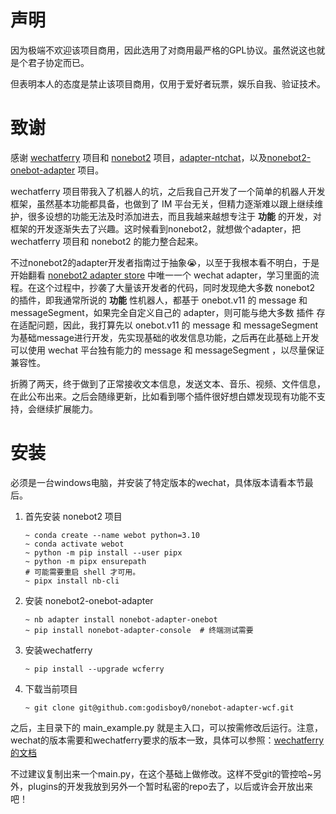 # 声明

因为极端不欢迎该项目商用，因此选用了对商用最严格的GPL协议。虽然说这也就是个君子协定而已。

但表明本人的态度是禁止该项目商用，仅用于爱好者玩票，娱乐自我、验证技术。

# 致谢

感谢 [wechatferry](https://github.com/lich0821/WeChatFerry) 项目和 [nonebot2](https://github.com/nonebot) 项目，[adapter-ntchat](https://github.com/JustUndertaker/adapter-ntchat)，以及[nonebot2-onebot-adapter](https://github.com/nonebot/adapter-onebot) 项目。

wechatferry 项目带我入了机器人的坑，之后我自己开发了一个简单的机器人开发框架，虽然基本功能都具备，也做到了 IM 平台无关，但精力逐渐难以跟上继续维护，很多设想的功能无法及时添加进去，而且我越来越想专注于 **功能** 的开发，对框架的开发逐渐失去了兴趣。这时候看到nonebot2，就想做个adapter，把 wechatferry 项目和 nonebot2 的能力整合起来。

不过nonebot2的adapter开发者指南过于抽象😭，以至于我根本看不明白，于是开始翻看 [nonebot2 adapter store](https://nonebot.dev/store/adapters) 中唯一一个 wechat adapter，学习里面的流程。在这个过程中，抄袭了大量该开发者的代码，同时发现绝大多数 nonebot2 的插件，即我通常所说的 **功能** 性机器人，都基于 onebot.v11 的 message 和 messageSegment，如果完全自定义自己的 adapter，则可能与绝大多数 插件 存在适配问题，因此，我打算先以 onebot.v11 的 message 和 messageSegment 为基础message进行开发，先实现基础的收发信息功能，之后再在此基础上开发可以使用 wechat 平台独有能力的  message 和 messageSegment ，以尽量保证兼容性。

折腾了两天，终于做到了正常接收文本信息，发送文本、音乐、视频、文件信息，在此公布出来。之后会随缘更新，比如看到哪个插件很好想白嫖发现现有功能不支持，会继续扩展能力。

# 安装

必须是一台windows电脑，并安装了特定版本的wechat，具体版本请看本节最后。

1. 首先安装 nonebot2 项目

   ```shell
   ~ conda create --name webot python=3.10
   ~ conda activate webot
   ~ python -m pip install --user pipx
   ~ python -m pipx ensurepath
   # 可能需要重启 shell 才可用。
   ~ pipx install nb-cli
   ```
2. 安装 nonebot2-onebot-adapter

   ```shell
   ~ nb adapter install nonebot-adapter-onebot
   ~ pip install nonebot-adapter-console  # 终端测试需要
   ```
3. 安装wechatferry

   ```shell
   ~ pip install --upgrade wcferry
   ```
4. 下载当前项目

   ```shell
   ~ git clone git@github.com:godisboy0/nonebot-adapter-wcf.git
   ```

之后，主目录下的 main_example.py 就是主入口，可以按需修改后运行。注意，wechat的版本需要和wechatferry要求的版本一致，具体可以参照：[wechatferry的文档](https://github.com/lich0821/WeChatFerry)

不过建议复制出来一个main.py，在这个基础上做修改。这样不受git的管控哈~另外，plugins的开发我放到另外一个暂时私密的repo去了，以后或许会开放出来吧！
